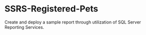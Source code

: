 # SSRS-Registered-Pets

Create and deploy a sample report through utilization of SQL Server Reporting Services.
